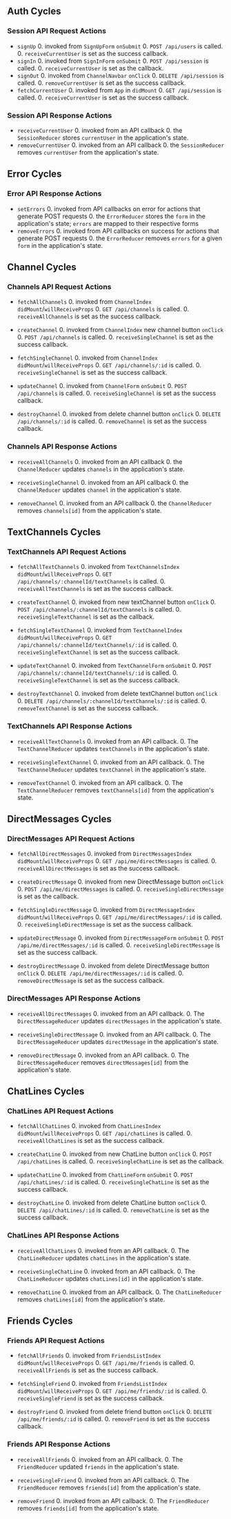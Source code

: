 ## Auth Cycles

### Session API Request Actions

* `signUp`
  0. invoked from `SignUpForm` `onSubmit`
  0. `POST /api/users` is called.
  0. `receiveCurrentUser` is set as the success callback.
* `signIn`
  0. invoked from `SignInForm` `onSubmit`
  0. `POST /api/session` is called.
  0. `receiveCurrentUser` is set as the callback.
* `signOut`
  0. invoked from `ChannelNavbar` `onClick`
  0. `DELETE /api/session` is called.
  0. `removeCurrentUser` is set as the success callback.
* `fetchCurrentUser`
  0. invoked from `App` in `didMount`
  0. `GET /api/session` is called.
  0. `receiveCurrentUser` is set as the success callback.

### Session API Response Actions

* `receiveCurrentUser`
  0. invoked from an API callback
  0. the `SessionReducer` stores `currentUser` in the application's state.
* `removeCurrentUser`
  0. invoked from an API callback
  0. the `SessionReducer` removes `currentUser` from the application's state.

## Error Cycles

### Error API Response Actions
* `setErrors`
  0. invoked from API callbacks on error for actions that generate POST requests
  0. the `ErrorReducer` stores the `form` in the application's state; `errors` are mapped to their respective forms
* `removeErrors`
  0. invoked from API callbacks on success for actions that generate POST requests
  0. the `ErrorReducer` removes `errors` for a given `form` in the application's state.

## Channel Cycles

### Channels API Request Actions

* `fetchAllChannels`
  0. invoked from `ChannelIndex` `didMount`/`willReceiveProps`
  0. `GET /api/channels` is called.
  0. `receiveAllChannels` is set as the success callback.

* `createChannel`
  0. invoked from `ChannelIndex` new channel button `onClick`
  0. `POST /api/channels` is called.
  0. `receiveSingleChannel` is set as the success callback.

* `fetchSingleChannel`
  0. invoked from `ChannelIndex` `didMount`/`willReceiveProps`
  0. `GET /api/channels/:id` is called.
  0. `receiveSingleChannel` is set as the success callback.

* `updateChannel`
  0. invoked from `ChannelForm` `onSubmit`
  0. `POST /api/channels` is called.
  0. `receiveSingleChannel` is set as the success callback.

* `destroyChannel`
  0. invoked from delete channel button `onClick`
  0. `DELETE /api/channels/:id` is called.
  0. `removeChannel` is set as the success callback.

### Channels API Response Actions

* `receiveAllChannels`
  0. invoked from an API callback
  0. the `ChannelReducer` updates `channels` in the application's state.

* `receiveSingleChannel`
  0. invoked from an API callback
  0. the `ChannelReducer` updates `channel` in the application's state.

* `removeChannel`
  0. invoked from an API callback
  0. the `ChannelReducer` removes `channels[id]` from the application's state.

## TextChannels Cycles

### TextChannels API Request Actions

* `fetchAllTextChannels`
  0. invoked from `TextChannelsIndex` `didMount`/`willReceiveProps`
  0. `GET /api/channels/:channelId/textChannels` is called.
  0. `receiveAllTextChannels` is set as the success callback.

* `createTextChannel`
  0. invoked from new textChannel button `onClick`
  0. `POST /api/channels/:channelId/textChannels` is called.
  0. `receiveSingleTextChannel` is set as the callback.

* `fetchSingleTextChannel`
  0. invoked from `TextChannelIndex` `didMount`/`willReceiveProps`
  0. `GET /api/channels/:channelId/textChannels/:id` is called.
  0. `receiveSingleTextChannel` is set as the success callback.

* `updateTextChannel`
  0. invoked from `TextChannelForm` `onSubmit`
  0. `POST /api/channels/:channelId/textChannels/:id` is called.
  0. `receiveSingleTextChannel` is set as the success callback.

* `destroyTextChannel`
  0. invoked from delete textChannel button `onClick`
  0. `DELETE /api/channels/:channelId/textChannels/:id` is called.
  0. `removeTextChannel` is set as the success callback.

### TextChannels API Response Actions

* `receiveAllTextChannels`
  0. invoked from an API callback.
  0. The `TextChannelReducer` updates `textChannels` in the application's state.

* `receiveSingleTextChannel`
  0. invoked from an API callback.
  0. The `TextChannelReducer` updates `textChannel` in the application's state.

* `removeTextChannel`
  0. invoked from an API callback.
  0. The `TextChannelReducer` removes `textChannels[id]` from the application's state.

## DirectMessages Cycles

### DirectMessages API Request Actions

* `fetchAllDirectMessages`
  0. invoked from `DirectMessagesIndex` `didMount`/`willReceiveProps`
  0. `GET /api/me/directMessages` is called.
  0. `receiveAllDirectMessages` is set as the success callback.

* `createDirectMessage`
  0. invoked from new DirectMessage button `onClick`
  0. `POST /api/me/directMessages` is called.
  0. `receiveSingleDirectMessage` is set as the callback.

* `fetchSingleDirectMessage`
  0. invoked from `DirectMessageIndex` `didMount`/`willReceiveProps`
  0. `GET /api/me/directMessages/:id` is called.
  0. `receiveSingleDirectMessage` is set as the success callback.

* `updateDirectMessage`
  0. invoked from `DirectMessageForm` `onSubmit`
  0. `POST /api/me/directMessages/:id` is called.
  0. `receiveSingleDirectMessage` is set as the success callback.

* `destroyDirectMessage`
  0. invoked from delete DirectMessage button `onClick`
  0. `DELETE /api/me/directMessages/:id` is called.
  0. `removeDirectMessage` is set as the success callback.

### DirectMessages API Response Actions

* `receiveAllDirectMessages`
  0. invoked from an API callback.
  0. The `DirectMessageReducer` updates `directMessages` in the application's state.

* `receiveSingleDirectMessage`
  0. invoked from an API callback.
  0. The `DirectMessageReducer` updates `directMessage` in the application's state.

* `removeDirectMessage`
  0. invoked from an API callback.
  0. The `DirectMessageReducer` removes `directMessages[id]` from the application's state.

## ChatLines Cycles

### ChatLines API Request Actions

* `fetchAllChatLines`
  0. invoked from `ChatLinesIndex` `didMount`/`willReceiveProps`
  0. `GET /api/chatLines` is called.
  0. `receiveAllChatLines` is set as the success callback.

* `createChatLine`
  0. invoked from new ChatLine button `onClick`
  0. `POST /api/chatLines` is called.
  0. `receiveSingleChatLine` is set as the callback.

* `updateChatLine`
  0. invoked from `ChatLineForm` `onSubmit`
  0. `POST /api/chatLines/:id` is called.
  0. `receiveSingleChatLine` is set as the success callback.

* `destroyChatLine`
  0. invoked from delete ChatLine button `onClick`
  0. `DELETE /api/chatLines/:id` is called.
  0. `removeChatLine` is set as the success callback.

### ChatLines API Response Actions

* `receiveAllChatLines`
  0. invoked from an API callback.
  0. The `ChatLineReducer` updates `chatLines` in the application's state.

* `receiveSingleChatLine`
  0. invoked from an API callback.
  0. The `ChatLineReducer` updates `chatLines[id]` in the application's state.

* `removeChatLine`
  0. invoked from an API callback.
  0. The `ChatLineReducer` removes `chatLines[id]` from the application's state.

## Friends Cycles

### Friends API Request Actions

* `fetchAllFriends`
  0. invoked from `FriendsListIndex` `didMount`/`willReceiveProps`
  0. `GET /api/me/friends` is called.
  0. `receiveAllFriends` is set as the success callback.

* `fetchSingleFriend`
  0. invoked from `FriendsListIndex` `didMount`/`willReceiveProps`
  0. `GET /api/me/friends/:id` is called.
  0. `receiveSingleFriend` is set as the success callback.

* `destroyFriend`
  0. invoked from delete friend button `onClick`
  0. `DELETE /api/me/friends/:id` is called.
  0. `removeFriend` is set as the success callback.

### Friends API Response Actions

* `receiveAllFriends`
  0. invoked from an API callback.
  0. The `FriendReducer` updated `friends` in the application's state.

* `receiveSingleFriend`
  0. invoked from an API callback.
  0. The `FriendReducer` removes `friends[id]` from the application's state.

* `removeFriend`
  0. invoked from an API callback.
  0. The `FriendReducer` removes `friends[id]` from the application's state.
